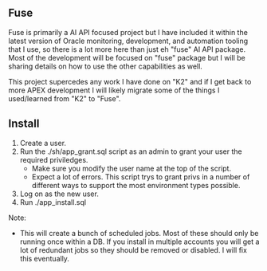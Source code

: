 


## Fuse

Fuse is primarily a AI API focused project but I have included it within the latest version of Oracle monitoring, development, and automation tooling that I use, so there is a lot more here than just eh "fuse" AI API package. Most of the development will be focused on "fuse" package but I will be sharing details on how to use the other capabilities as well.

This project supercedes any work I have done on "K2" and if I get back to more APEX development I will likely migrate some of the things I used/learned from "K2" to "Fuse".

## Install

1. Create a user.
2. Run the ./sh/app_grant.sql script as an admin to grant your user the required priviledges.
   * Make sure you modify the user name at the top of the script.
   * Expect a lot of errors. This script trys to grant privs in a number of different ways to support the most environment types possible.
3. Log on as the new user.
4. Run ./app_install.sql

Note:
   * This will create a bunch of scheduled jobs. Most of these should only be running once within a DB. If you install in multiple accounts you will get a lot of redundant jobs so they should be removed or disabled. I will fix this eventually.
